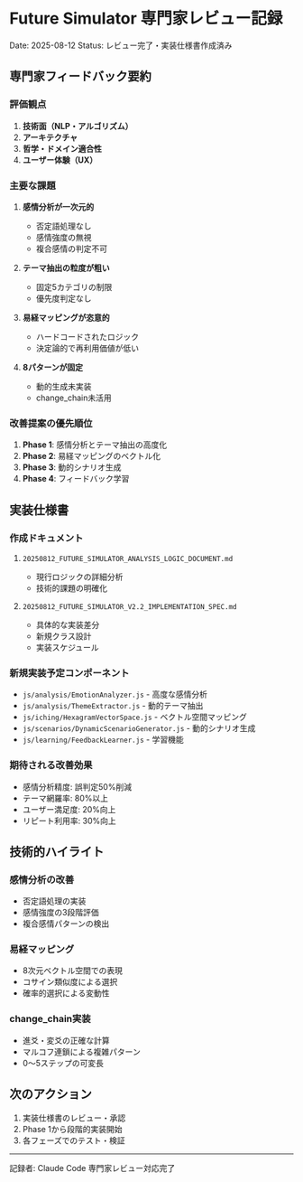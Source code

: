 # Future Simulator 専門家レビュー記録
Date: 2025-08-12
Status: レビュー完了・実装仕様書作成済み

## 専門家フィードバック要約

### 評価観点
1. **技術面（NLP・アルゴリズム）**
2. **アーキテクチャ**
3. **哲学・ドメイン適合性**
4. **ユーザー体験（UX）**

### 主要な課題
1. **感情分析が一次元的**
   - 否定語処理なし
   - 感情強度の無視
   - 複合感情の判定不可

2. **テーマ抽出の粒度が粗い**
   - 固定5カテゴリの制限
   - 優先度判定なし

3. **易経マッピングが恣意的**
   - ハードコードされたロジック
   - 決定論的で再利用価値が低い

4. **8パターンが固定**
   - 動的生成未実装
   - change_chain未活用

### 改善提案の優先順位
1. **Phase 1**: 感情分析とテーマ抽出の高度化
2. **Phase 2**: 易経マッピングのベクトル化
3. **Phase 3**: 動的シナリオ生成
4. **Phase 4**: フィードバック学習

## 実装仕様書

### 作成ドキュメント
1. `20250812_FUTURE_SIMULATOR_ANALYSIS_LOGIC_DOCUMENT.md`
   - 現行ロジックの詳細分析
   - 技術的課題の明確化

2. `20250812_FUTURE_SIMULATOR_V2.2_IMPLEMENTATION_SPEC.md`
   - 具体的な実装差分
   - 新規クラス設計
   - 実装スケジュール

### 新規実装予定コンポーネント
- `js/analysis/EmotionAnalyzer.js` - 高度な感情分析
- `js/analysis/ThemeExtractor.js` - 動的テーマ抽出
- `js/iching/HexagramVectorSpace.js` - ベクトル空間マッピング
- `js/scenarios/DynamicScenarioGenerator.js` - 動的シナリオ生成
- `js/learning/FeedbackLearner.js` - 学習機能

### 期待される改善効果
- 感情分析精度: 誤判定50%削減
- テーマ網羅率: 80%以上
- ユーザー満足度: 20%向上
- リピート利用率: 30%向上

## 技術的ハイライト

### 感情分析の改善
- 否定語処理の実装
- 感情強度の3段階評価
- 複合感情パターンの検出

### 易経マッピング
- 8次元ベクトル空間での表現
- コサイン類似度による選択
- 確率的選択による変動性

### change_chain実装
- 進爻・変爻の正確な計算
- マルコフ連鎖による複雑パターン
- 0〜5ステップの可変長

## 次のアクション
1. 実装仕様書のレビュー・承認
2. Phase 1から段階的実装開始
3. 各フェーズでのテスト・検証

---
記録者: Claude Code
専門家レビュー対応完了